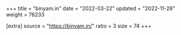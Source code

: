 +++
title = "binyam.in"
date = "2022-03-22"
updated = "2022-11-28"
weight = 76233

[extra]
source = "https://binyam.in/"
ratio = 3
size = 74
+++
